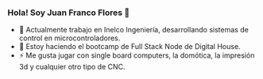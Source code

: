 ### Hola! Soy Juan Franco Flores 👋

- 🔭 Actualmente trabajo en Inelco Ingeniería, desarrollando sistemas de control en microcontroladores.
- 🌱 Estoy haciendo el bootcamp de Full Stack Node de Digital House.
- ⚡ Me gusta jugar con single board computers, la domótica, la impresión 3d y cualquier otro tipo de CNC. 
 
<!--
**juanfranflores/juanfranflores** is a ✨ _special_ ✨ repository because its `README.md` (this file) appears on your GitHub profile.

Here are some ideas to get you started:

- 🔭 I’m currently working on ...
- 🌱 I’m currently learning ...
- 👯 I’m looking to collaborate on ...
- 🤔 I’m looking for help with ...
- 💬 Ask me about ...
- 📫 How to reach me: ...
- 😄 Pronouns: ...
- ⚡ Fun fact: ...
-->
